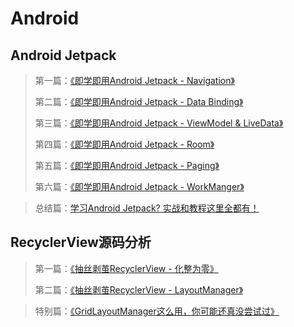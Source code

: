 # Android

## Android Jetpack

> 第一篇：[《即学即用Android Jetpack - Navigation》](https://www.jianshu.com/p/66b93df4b7a6)  
>
> 第二篇：[《即学即用Android Jetpack - Data Binding》](https://www.jianshu.com/p/e3b881d80c6d)
>
> 第三篇：[《即学即用Android Jetpack - ViewModel & LiveData》](https://www.jianshu.com/p/81a284969f03)
>
> 第四篇：[《即学即用Android Jetpack - Room》](https://www.jianshu.com/p/815c7db24b6d)
>
> 第五篇：[《即学即用Android Jetpack - Paging》](https://www.jianshu.com/p/0b7c82a5c27f)
>
> 第六篇：[《即学即用Android Jetpack - WorkManger》 ](https://www.jianshu.com/p/68e720b8a939)    

> 总结篇：[学习Android Jetpack? 实战和教程这里全都有！](https://www.jianshu.com/p/f32c8939338d)

## RecyclerView源码分析

> 第一篇：[《抽丝剥茧RecyclerView - 化整为零》](https://juejin.im/post/5d4fd7576fb9a06afa327930)
>
> 第二篇：[《抽丝剥茧RecyclerView - LayoutManager》](https://juejin.im/post/5d6310975188256ec01d8418)

> 特别篇：[《GridLayoutManager这么用，你可能还真没尝试过》](https://juejin.im/post/5d6c871b518825168d37ceb9)

